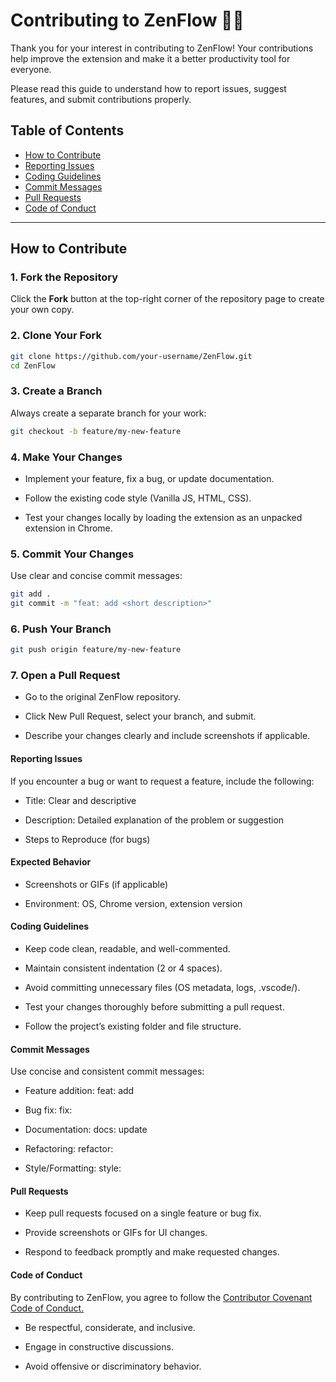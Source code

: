 # Contributing to ZenFlow 🧘‍♂️

Thank you for your interest in contributing to ZenFlow! Your contributions help improve the extension and make it a better productivity tool for everyone.

Please read this guide to understand how to report issues, suggest features, and submit contributions properly.

## Table of Contents
- [How to Contribute](#how-to-contribute)
- [Reporting Issues](#reporting-issues)
- [Coding Guidelines](#coding-guidelines)
- [Commit Messages](#commit-messages)
- [Pull Requests](#pull-requests)
- [Code of Conduct](#code-of-conduct)

---

## How to Contribute

### 1. Fork the Repository
Click the **Fork** button at the top-right corner of the repository page to create your own copy.

### 2. Clone Your Fork
```bash
git clone https://github.com/your-username/ZenFlow.git
cd ZenFlow
```
### 3. Create a Branch
Always create a separate branch for your work:

```bash
git checkout -b feature/my-new-feature
```

### 4. Make Your Changes
- Implement your feature, fix a bug, or update documentation.

- Follow the existing code style (Vanilla JS, HTML, CSS).

- Test your changes locally by loading the extension as an unpacked extension in Chrome.

### 5. Commit Your Changes
Use clear and concise commit messages:

```bash
git add .
git commit -m "feat: add <short description>"
```

### 6. Push Your Branch
```bash
git push origin feature/my-new-feature
```

### 7. Open a Pull Request
- Go to the original ZenFlow repository.

- Click New Pull Request, select your branch, and submit.

- Describe your changes clearly and include screenshots if applicable.

#### Reporting Issues
If you encounter a bug or want to request a feature, include the following:

- Title: Clear and descriptive

- Description: Detailed explanation of the problem or suggestion

- Steps to Reproduce (for bugs)

#### Expected Behavior

- Screenshots or GIFs (if applicable)

- Environment: OS, Chrome version, extension version

#### Coding Guidelines
- Keep code clean, readable, and well-commented.

- Maintain consistent indentation (2 or 4 spaces).

- Avoid committing unnecessary files (OS metadata, logs, .vscode/).

- Test your changes thoroughly before submitting a pull request.

- Follow the project’s existing folder and file structure.

#### Commit Messages
Use concise and consistent commit messages:

- Feature addition: feat: add <feature>

- Bug fix: fix: <describe fix>

- Documentation: docs: update <documentation>

- Refactoring: refactor: <describe changes>

- Style/Formatting: style: <describe changes>

#### Pull Requests
- Keep pull requests focused on a single feature or bug fix.

- Provide screenshots or GIFs for UI changes.

- Respond to feedback promptly and make requested changes.

#### Code of Conduct
By contributing to ZenFlow, you agree to follow the [Contributor Covenant Code of Conduct.](https://www.contributor-covenant.org/)

- Be respectful, considerate, and inclusive.

- Engage in constructive discussions.

- Avoid offensive or discriminatory behavior.